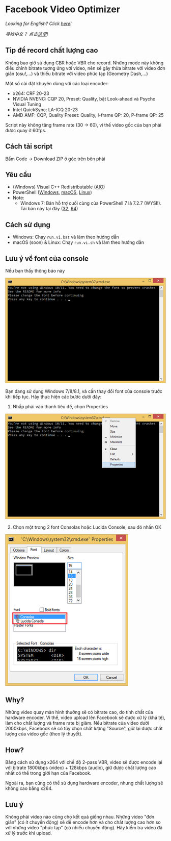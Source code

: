 # Facebook Video Optimizer

_Looking for English? Click [here](/README.en.md)!_

_寻找中文？ 点击[这里](/README.zh.md)!_

## Tip để record chất lượng cao

Không bao giờ sử dụng CBR hoặc VBR cho record. Những mode này không điều chỉnh bitrate tương ứng với video, nên sẽ gây thừa bitrate với video đơn giản (osu!,...) và thiếu bitrate với video phức tạp (Geometry Dash,...)

Một số cài đặt khuyên dùng với các loại encoder:

- x264: CRF 20-23
- NVIDIA NVENC: CQP 20, Preset: Quality, bật Look-ahead và Psycho Visual Tuning
- Intel QuickSync: LA-ICQ 20-23
- AMD AMF: CQP, Quality Preset: Quality, I-frame QP: 20, P-frame QP: 25

Script này không tăng frame rate (30 -> 60), vì thế video gốc của bạn phải được quay ở 60fps.

## Cách tải script

Bấm Code -> Download ZIP ở góc trên bên phải

## Yêu cầu

- (Windows) Visual C++ Redistributable ([AIO][vc++-aio])
- PowerShell ([Windows][pwsh-win], [macOS][pwsh-macos], [Linux][pwsh-linux])
- Note:
  - Windows 7: Bản hỗ trợ cuối cùng của PowerShell 7 là 7.2.7 (WYSI!). Tải bản này tại đây ([32][pwsh-7.2.7-32], [64][pwsh-7.2.7-64])

[vc++-aio]: https://github.com/abbodi1406/vcredist/releases
[pwsh-win]: https://learn.microsoft.com/en-us/powershell/scripting/install/installing-powershell-on-windows#msi
[pwsh-macos]: https://learn.microsoft.com/en-us/powershell/scripting/install/installing-powershell-on-macos
[pwsh-linux]: https://learn.microsoft.com/en-us/powershell/scripting/install/installing-powershell-on-linux
[pwsh-7.2.7-32]: https://github.com/PowerShell/PowerShell/releases/download/v7.2.7/PowerShell-7.2.7-win-x86.msi
[pwsh-7.2.7-64]: https://github.com/PowerShell/PowerShell/releases/download/v7.2.7/PowerShell-7.2.7-win-x64.msi

## Cách sử dụng

- Windows: Chạy `run.vi.bat` và làm theo hướng dẫn
- macOS (soon) & Linux: Chạy `run.vi.sh` và làm theo hướng dẫn

## Lưu ý về font của console

Nếu bạn thấy thông báo này

![Cảnh báo về font](/docs/change_console_font/warning.png?raw=true)

Bạn đang sử dụng Windows 7/8/8.1, và cần thay đổi font của console trước khi tiếp tục. Hãy thực hiện các bước dưới đây:

1. Nhấp phải vào thanh tiêu đề, chọn Properties

![Đổi font - hình 1](/docs/change_console_font/1.png?raw=true)

2. Chọn một trong 2 font Consolas hoặc Lucida Console, sau đó nhấn OK

![Đổi font - hình 2](/docs/change_console_font/2.png?raw=true)

## Why?

Những video quay màn hình thường sẽ có bitrate cao, do tính chất của hardware encoder. Vì thế, video upload lên Facebook sẽ được xử lý (khá tệ), làm cho chất lượng và frame rate bị giảm. Nếu bitrate của video dưới 2000kbps, Facebook sẽ có tùy chọn chất lượng "Source", giữ lại được chất lượng của video gốc (theo lý thuyết).

## How?

Bằng cách sử dụng x264 với chế độ 2-pass VBR, video sẽ được encode lại với bitrate 1800kbps (video) + 128kbps (audio), giữ được chất lượng cao nhất có thể trong giới hạn của Facebook.

Ngoài ra, bạn cũng có thể sử dụng hardware encoder, nhưng chất lượng sẽ không cao bằng x264.

## Lưu ý

Không phải video nào cũng cho kết quả giống nhau. Những video "đơn giản" (có ít chuyển động) sẽ dễ encode hơn và cho chất lượng cao hơn so với những video "phức tạp" (có nhiều chuyển động). Hãy kiểm tra video đã xử lý trước khi upload.
